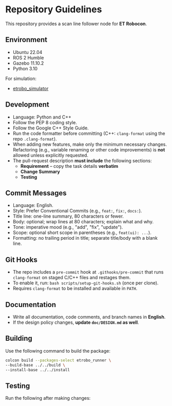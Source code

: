 # Repository Guidelines

This repository provides a scan line follower node for **ET Robocon**.

## Environment
- Ubuntu 22.04  
- ROS 2 Humble  
- Gazebo 11.10.2  
- Python 3.10  

For simulation:  
- [etrobo_simulator](https://github.com/owhinata/etrobo_simulator)

## Development
- Language: Python and C++  
- Follow the PEP 8 coding style.  
- Follow the Google C++ Style Guide.
- Run the code formatter before committing (C++: `clang-format` using the repo `.clang-format`).
- When adding new features, make only the minimum necessary changes.  
  Refactoring (e.g., variable renaming or other code improvements) is **not** allowed unless explicitly requested.
- The pull-request description **must include** the following sections:
  - **Requirement** – copy the task details **verbatim**
  - **Change Summary**
  - **Testing**

## Commit Messages
- Language: English.  
- Style: Prefer Conventional Commits (e.g., `feat:`, `fix:`, `docs:`).  
- Title line: one-line summary, 80 characters or fewer.  
- Body: optional; wrap lines at 80 characters; explain what and why.  
- Tone: imperative mood (e.g., "add", "fix", "update").  
- Scope: optional short scope in parentheses (e.g., `feat(ui): ...`).  
- Formatting: no trailing period in title; separate title/body with a blank line.  

## Git Hooks
- The repo includes a `pre-commit` hook at `.githooks/pre-commit` that runs
  `clang-format` on staged C/C++ files and restages them.  
- To enable it, run: `bash scripts/setup-git-hooks.sh` (once per clone).  
- Requires `clang-format` to be installed and available in `PATH`.  

## Documentation
- Write all documentation, code comments, and branch names in **English**.  
- If the design policy changes, **update `doc/DESIGN.md` as well**.

## Building
Use the following command to build the package:
```bash
colcon build --packages-select etrobo_runner \
--build-base ../../build \
--install-base ../../install
```

## Testing
Run the following after making changes:
